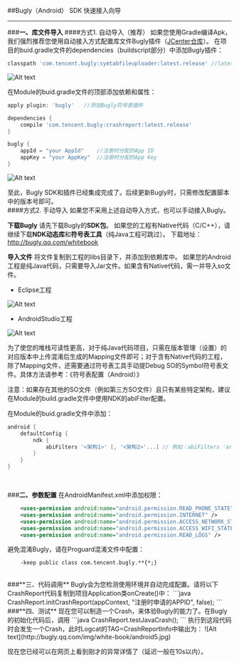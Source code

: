 ##Bugly（Android） SDK 快速接入向导

---
###**一、库文件导入**
####方式1. 自动导入（推荐）
如果您使用Gradle编译Apk，我们强烈推荐您使用自动接入方式配置库文件Bugly插件（[JCenter仓库](http://jcenter.bintray.com/com/tencent/bugly/)）。
在项目的buid.gradle文件的dependencies（buildscript部分）中添加Bugly插件：
```groovy
classpath 'com.tencent.bugly:symtabfileuploader:latest.release' //latest.release代表最新版本
```
![Alt text](http://bugly.qq.com/img/white-book/android1.jpg)

在Module的buid.gradle文件的顶部添加依赖和属性：

```groovy
apply plugin: 'bugly'	//添加Bugly符号表插件

dependencies {
    compile 'com.tencent.bugly:crashreport:latest.release'
}

bugly {
	appId = "your AppId"	//注册时分配的App ID
	appKey = "your AppKey"	//注册时分配的App Key
}
```

![Alt text](http://bugly.qq.com/img/white-book/android2.jpg)

至此，Bugly SDK和插件已经集成完成了。后续更新Bugly时，只需修改配置脚本中的版本号即可。
<br/>
####方式2. 手动导入
如果您不采用上述自动导入方式，也可以手动接入Bugly。

**下载Bugly**
请先下载Bugly的**SDK包**。
如果您的工程有Native代码（C/C++），请继续下载**NDK动态库**和**符号表工具**（纯Java工程可跳过）。
下载地址：http://bugly.qq.com/whitebook

**导入文件**
将文件复制到工程的libs目录下，并添加到依赖库中。
如果您的Android工程是纯Java代码，只需要导入Jar文件。如果含有Native代码，需一并导入so文件。

- Eclipse工程

![Alt text](http://bugly.qq.com/img/white-book/android3.jpg)
<br/>
- AndroidStudio工程

![Alt text](http://bugly.qq.com/img/white-book/android4.jpg)

为了使您的堆栈可读性更高，对于纯Java代码项目，只需在版本管理（设置）的对应版本中上传混淆后生成的Mapping文件即可；对于含有Native代码的工程，除了Mapping文件，还需要通过符号表工具手动提Debug SO的Symbol符号表文件。具体方法请参考：《符号表配置（Android）》

注意：如果存在其他的SO文件（例如第三方SO文件）且只有某些特定架构，建议在Module的build.gradle文件中使用NDK的abiFilter配置。

在Module的buid.gradle文件中添加：
```groovy
android {
	defaultConfig {
		ndk {
			abiFilters '<架构1>' [, '<架构2>'...] // 例如：abiFilters 'armeabi', 'x86'
		}
	}
}
``` 
<br/>

###**二、参数配置**
 在AndroidManifest.xml中添加权限：
```xml
	<uses-permission android:name="android.permission.READ_PHONE_STATE" />
	<uses-permission android:name="android.permission.INTERNET" />
	<uses-permission android:name="android.permission.ACCESS_NETWORK_STATE" />
	<uses-permission android:name="android.permission.ACCESS_WIFI_STATE" />
	<uses-permission android:name="android.permission.READ_LOGS" />
```

避免混淆Bugly，请在Proguard混淆文件中配置：
```
    -keep public class com.tencent.bugly.**{*;}
```

<br/>
###**三、代码调用**
Bugly会为您检测使用环境并自动完成配置。请将以下CrashReport代码复制到项目Application类onCreate()中：
```java
    CrashReport.initCrashReport(appContext, "注册时申请的APPID", false);
```

<br/>
###**四、测试**
现在您可以制造一个Crash，来体验Bugly的能力了。在Bugly的初始化代码后，调用
```java
	CrashReport.testJavaCrash();
```
执行到这段代码时会发生一个Crash，此时Logcat的TAG=CrashReportInfo中输出为：
![Alt text](http://bugly.qq.com/img/white-book/android5.jpg)

现在您已经可以在网页上看到刚才的异常详情了（延迟一般在10s以内）。
